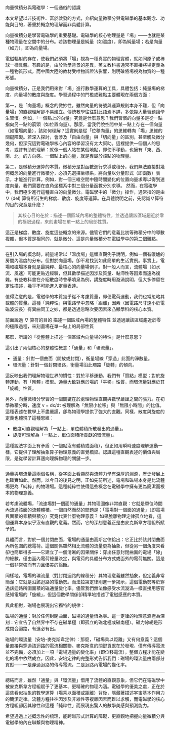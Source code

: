 向量微積分與電磁學：一個通俗的認識

本文希望以非技術性、富於啟發的方式，介紹向量微積分與電磁學的基本觀念、功能與目的，著重於概念的理解而非具體計算。

向量微積分是學習電磁學的重要基礎。電磁學的核心物理量是「場」——也就是某種物理量在空間中的分布。若該物理量是純量（如溫度），即為純量場；若是向量（如力），即為向量場。

電磁輻射的存在，使我們必須將「場」視為一種真實的物理實體，就如同原子或棒球一樣具體。有趣的是，由於哲學背景的差異，英文教科書通常不直接將場定義為一種物質形式，而中國大陸的教材受唯物辯證法影響，則明確將場視為物質的一種形態。

向量微積分，正是我們用來對「場」進行數學運算的工具，具體包括：純量場的梯度、向量場的散度與旋度。學習過程中的門檻或難點主要體現在兩個方面：

第一，是「向量場」概念的微妙性。雖然向量的符號與運算規則本身不難，但「向量場」的直觀理解卻不易建立。傳統教學往往對此語焉不詳，多依靠大量習題讓學生習慣。例如，「一個點上的向量」究竟是什麼意思？我們習慣的向量多是從一點指向另一點的箭頭（如位置向量）。那麼，當我們說空間中某一點上存在一個向量（如電場向量），該如何理解？這實則是從「位移向量」的思維轉向「場」思維的關鍵障礙。若深入探討，會涉及「自由向量」與「切向量」的區別，甚至觸及微分幾何，但深究這對電磁學核心內容的學習沒有太大幫助。這裡提供一個個人的思考，或許有助於理解：就像一個人站在某個地點，即使不移動，也擁有「東、西、南、北」的方向感。一個點上的向量，就是專屬於該點的物理量。

第二，是微積分運算的本質。微積分是對函數進行求導或積分，我們無法直接對幾何概念的向量進行微積分，必須先選擇坐標系，將向量以分量形式（即函數）表示，才能進行計算。例如，對一個三維空間中隨時間變化的位置向量求導以得到速度向量，我們需要在直角坐標系中對三個分量函數分別求導。
然而，在電磁學中，我們極少進行這種直白的向量微分。電磁學中的「微分」操作，通常指的是由 ​​∇​​ (del) 算符所衍生的梯度、散度、旋度等運算。在具體說明之前，先認識​​∇​​ 算符的目的究竟是什麼？

>其核心目的在於：​​描述一個區域內場的整體特性，並透過讓該區域趨近於零的極限過程，來刻畫場在單一點上的局部性質​​。

這正是梯度、散度、旋度這些概念的來源。儘管它們的意義比初等微積分中的導數複雜，但本質是相同的，就是微分。這是向量微積分在電磁學中的第二個難點。

---

在引入場的概念時，純量場常以「溫度場」這類直觀例子說明，例如一個有暖爐的房間內溫度的分布。但對於向量場，卻不易找到如此簡單的生活實例。事實上，電場和磁場本身就是最純粹、最核心的向量場例子。對一般人而言，流體場（如水流、風速）可能更貼近經驗，但其數學描述因涉及質量、黏滯性等因素而遠為複雜。有些教科書在介紹散度時會舉噴泉為例，講旋度時用漩渦說明，但大多停留在定性描述，幾乎不可能進入定量表達。

值得注意的是，電磁學的本質幾乎從不考慮質量，即便電荷運動，我們也常忽略其載體的質量。這種「純粹性」與電路學中忽略「距離」因素（因電路尺寸遠小於電磁波波長）有異曲同工之妙，都是透過忽略次要因素來凸顯學科的核心本質。


​前面說過 ​∇​​ 算符的目的 ​​描述一個區域內場的整體特性 並透過讓該區域趨近於零的極限過程，來刻畫場在單一點上的局部性質

那麼，所謂的「從整體上描述一個區域內向量場的特性」是什麼意思？

這引出了兩個核心的整體性概念：「通量」和「環流量」。
- 通量：針對一個曲面（開放或封閉），衡量場線「穿過」此面的淨數量。
- 環流量：針對一個封閉環路，衡量場沿此環路「旋轉」的傾向。

這反映出我們理解物理世界的慣性：對於平移運動，我們有「質點」模型；對於旋轉運動，有「剛體」模型。通量大致對應於場的「平移」性質，而環流量對應於其「旋繞」性質。

另外，向量微積分學習的一個關鍵在於處理物理直觀與數學嚴謹之間的張力。在初學微積分時，速度 v = dx/dt 被理解為「無限小位移」與「無限小時間」的比值。這種表述在數學上不盡嚴謹，卻為物理學提供了強大的直觀。同樣，散度與旋度的定義也體現了這種思維：
- 散度可直觀理解為「一點上，單位體積所散發出的通量」。
- 旋度可理解為「一點上，單位面積所貢獻的環流量」。

這種說法字面上有矛盾（一個點沒有體積或面積），但正如用瞬時速度理解運動一樣，它提供了理解抽象算子物理意義的直覺橋梁。認識這種直觀表述的價值與局限，是從學習計算邁向理解物理的關鍵一步。

---

通量與環流量這兩個名稱，從字面上看顯然與流體力學有深厚的淵源，歷史發展上也確實如此。然而，以今日的後見之明，正如先前所述，電場和磁場本身是比流體場更為「純粹」的物理場。這種純粹性使得這些概念在電磁學中擁有更為簡潔而根本的物理意義。

若考慮流體場，「流速場對一個面的通量」其物理圖像非常直觀：它就是單位時間內流過該面的流體體積。一個自然而然的問題是：「電場對一個面的通量」（即電場與面積的乘積與積分）究竟代表什麼物理意義？ 如果脫離物理定律孤立地看，這個運算本身似乎沒有直觀的意義。然而，它的深刻意義正是由麥克斯韋方程組所賦予的。

具體而言，對於一個封閉曲面，電場的通量由高斯定律給出：它正比於該封閉曲面內所包圍的總電荷。這個關係雖然相比流體的流量更為抽象，但從另一個角度來看卻也簡單得多——它建立了一個清晰的因果關係：穿出任意封閉曲面的電場「線」的總數，僅由面內電荷總量決定，與電荷的具體分布方式或面外的電荷無關。這是一個非常強而有力且優美的論斷。

同樣地，電場的環流量（對封閉迴路的線積分）其物理意義雖然抽象，但定義非常簡潔：它就是沿該迴路的電動勢。而法拉第定律則進一步揭示，這個電動勢等於穿過該迴路所圍面積的磁通量變化率。儘管我們無法像感受水流漩渦一樣直接用感官感知電場的「旋繞」，但這個數學關係卻精準地描述了電磁感應的本質。

與此相對，磁場也展現出它獨特的規律：

磁場的通量：對於任何封閉曲面，磁場的通量恆為零。這一定律的物理意涵極為深刻：它宣告了自然界中不存在磁單極（即孤立的磁北極或磁南極）。磁力線總是形成閉合迴路，有進必有出。

磁場的環流量（安培-麥克斯韋定律）：那麼，「磁場乘以距離」又有何意義？這個量直接與穿過該迴路的電流相關聯。麥克斯韋的關鍵貢獻在於發現，僅有傳導電流並不完備，必須加上一項「電場通量的變化率」（即位移電流），整個方程才能在變化的場中依然成立。因此，安培定律的完整形式告訴我們：磁場的環流量由兩部分貢獻——一是穿過迴路的傳導電流，二是迴路內電場的變化率。

---

總結而言，雖然「通量」與「環流量」借用了流體的直觀意象，但它們在電磁學中被麥克斯韋方程組賦予了更基本、更精確的物理內涵。電磁學的優美之處，正在於這些看似抽象的數學運算（場乘以面積或距離）背後，隱藏著描述宇宙基本作用力的簡潔定律。流體方程往往因涉及非線性等複雜因素而難以求解，而電磁學的核心方程組卻因其線性和這種「純粹性」而展現出驚人的數學美感與預測能力。


希望通過上述概念性的梳理，能跨越形式計算的障礙，更直觀地把握向量微積分與電磁學的內在聯繫與物理精神。




